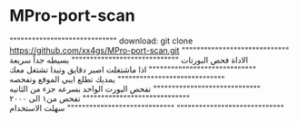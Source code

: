 # MPro-port-scan 
"""""""""""""""""""""""""""""
download:
git clone https://github.com/xx4gs/MPro-port-scan.git
"""""""""""""""""""""""""""""
الاداة فحص البورتات 
"""""""""""""""""""""""""""""
بسيطه جداً سريعة
 """""""""""""""""""""""""""""
اذا ماشتغلت اصبر دقايق وتبدا تشتغل معك
"""""""""""""""""""""""""""""
يمديك تطلع ايبي الموقع وتفحصه
"""""""""""""""""""""""""""""
تفحص البورت الواحد بسرعه جزء من الثانيه 
"""""""""""""""""""""""""""""
تفحص من١ الى ٢٠٠٠ 
"""""""""""""""""""""""""""""
سهلت الاستخدام
"""""""""""""""""""""""""""""
